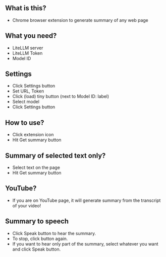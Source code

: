 
## What is this?
- Chrome browser extension to generate summary of any web page

## What you need?
- LiteLLM server
- LiteLLM Token
- Model ID

## Settings
- Click Settings button
- Set URL, Token
- Click (load) tiny button (next to Model ID: label)
- Select model
- Click Settings button

## How to use?
- Click extension icon
- Hit Get summary button

## Summary of selected text only?
- Select text on the page
- Hit Get summary button

## YouTube?
- If you are on YouTube page, it will generate summary from the transcript of your video!

## Summary to speech
- Click Speak button to hear the summary.
- To stop, click button again.
- If you want to hear only part of the summary, select whatever you want and click Speak button.